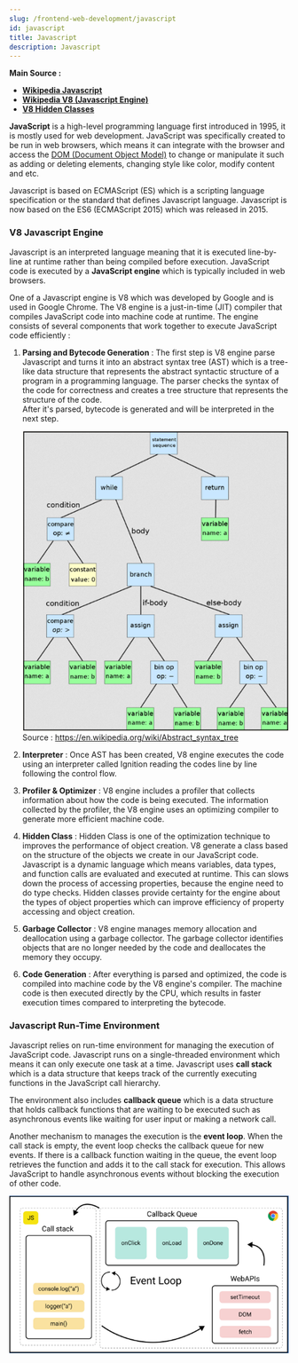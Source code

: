 ```yaml
---
slug: /frontend-web-development/javascript
id: javascript
title: Javascript
description: Javascript
---
```


**Main Source :**

- **[Wikipedia Javascript](https://en.wikipedia.org/wiki/JavaScript)**
- **[Wikipedia V8 (Javascript Engine)](<https://en.wikipedia.org/wiki/V8_(JavaScript_engine)>)**
- **[V8 Hidden Classes](https://blog.bitsrc.io/secret-behind-javascript-performance-v8-hidden-classes-ba4d0ebfb89d)**

**JavaScript** is a high-level programming language first introduced in 1995, it is mostly used for web development. JavaScript was specifically created to be run in web browsers, which means it can integrate with the browser and access the [DOM (Document Object Model)](/frontend-web-development/html-dom) to change or manipulate it such as adding or deleting elements, changing style like color, modify content and etc.

Javascript is based on ECMAScript (ES) which is a scripting language specification or the standard that defines Javascript language. Javascript is now based on the ES6 (ECMAScript 2015) which was released in 2015.

### V8 Javascript Engine

Javascript is an interpreted language meaning that it is executed line-by-line at runtime rather than being compiled before execution. JavaScript code is executed by a **JavaScript engine** which is typically included in web browsers.

One of a Javascript engine is V8 which was developed by Google and is used in Google Chrome. The V8 engine is a just-in-time (JIT) compiler that compiles JavaScript code into machine code at runtime. The engine consists of several components that work together to execute JavaScript code efficiently :

1. **Parsing and Bytecode Generation** : The first step is V8 engine parse Javascript and turns it into an abstract syntax tree (AST) which is a tree-like data structure that represents the abstract syntactic structure of a program in a programming language. The parser checks the syntax of the code for correctness and creates a tree structure that represents the structure of the code.  
   After it's parsed, bytecode is generated and will be interpreted in the next step.

   ![Abstract syntax tree broking up code into small expression](./abstract-syntax-tree.png)  
    Source : https://en.wikipedia.org/wiki/Abstract_syntax_tree

2. **Interpreter** : Once AST has been created, V8 engine executes the code using an interpreter called Ignition reading the codes line by line following the control flow.

3. **Profiler & Optimizer** : V8 engine includes a profiler that collects information about how the code is being executed. The information collected by the profiler, the V8 engine uses an optimizing compiler to generate more efficient machine code.

4. **Hidden Class** : Hidden Class is one of the optimization technique to improves the performance of object creation. V8 generate a class based on the structure of the objects we create in our JavaScript code. Javascript is a dynamic language which means variables, data types, and function calls are evaluated and executed at runtime. This can slows down the process of accessing properties, because the engine need to do type checks. Hidden classes provide certainty for the engine about the types of object properties which can improve efficiency of property accessing and object creation.

5. **Garbage Collector** : V8 engine manages memory allocation and deallocation using a garbage collector. The garbage collector identifies objects that are no longer needed by the code and deallocates the memory they occupy.

6. **Code Generation** : After everything is parsed and optimized, the code is compiled into machine code by the V8 engine's compiler. The machine code is then executed directly by the CPU, which results in faster execution times compared to interpreting the bytecode.

### Javascript Run-Time Environment

Javascript relies on run-time environment for managing the execution of JavaScript code. Javascript runs on a single-threaded environment which means it can only execute one task at a time. Javascript uses **call stack** which is a data structure that keeps track of the currently executing functions in the JavaScript call hierarchy.

The environment also includes **callback queue** which is a data structure that holds callback functions that are waiting to be executed such as asynchronous events like waiting for user input or making a network call.

Another mechanism to manages the execution is the **event loop**. When the call stack is empty, the event loop checks the callback queue for new events. If there is a callback function waiting in the queue, the event loop retrieves the function and adds it to the call stack for execution. This allows JavaScript to handle asynchronous events without blocking the execution of other code.

![Javascript event loops consisting call stack, callback queue and the web API](./event-loop.png)
